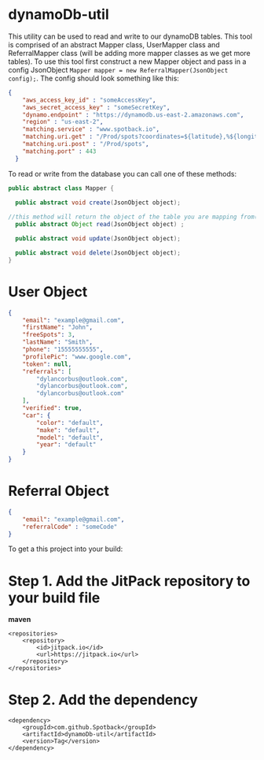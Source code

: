 # dynamoDb-util

This utility can be used to read and write to our dynamoDB tables. This tool is comprised of an abstract Mapper class, UserMapper class and ReferralMapper class (will be adding more mapper classes as we get more tables). To use this tool first construct a new Mapper object and pass in a config JsonObject `Mapper mapper = new ReferralMapper(JsonObject config);`.
The config should look something like this:

```json
{
    "aws_access_key_id" : "someAccessKey",
    "aws_secret_access_key" : "someSecretKey",
    "dynamo.endpoint" : "https://dynamodb.us-east-2.amazonaws.com",
    "region" : "us-east-2",
    "matching.service" : "www.spotback.io",
    "matching.uri.get" : "/Prod/spots?coordinates=${latitude},%${longitude}&range=${range}",
    "matching.uri.post" : "/Prod/spots",
    "matching.port" : 443
  }
```
To read or write from the database you can call one of these methods:
```java
public abstract class Mapper {

  public abstract void create(JsonObject object);
  
//this method will return the object of the table you are mapping from(user if UserMapper, referral if ReferralMapper)
  public abstract Object read(JsonObject object) ;

  public abstract void update(JsonObject object);

  public abstract void delete(JsonObject object);
}
```
# User Object
```json
{
    "email": "example@gmail.com",
    "firstName": "John",
    "freeSpots": 3,
    "lastName": "Smith",
    "phone": "15555555555",
    "profilePic": "www.google.com",
    "token": null,
    "referrals": [
        "dylancorbus@outlook.com",
        "dylancorbus@outlook.com",
        "dylancorbus@outlook.com"
    ],
    "verified": true,
    "car": {
        "color": "default",
        "make": "default",
        "model": "default",
        "year": "default"
    }
}
```
# Referral Object
```json
{
    "email": "example@gmail.com",
    "referralCode" : "someCode"
}
```
To get a this project into your build:

# Step 1. Add the JitPack repository to your build file
**maven**

	<repositories>
		<repository>
		    <id>jitpack.io</id>
		    <url>https://jitpack.io</url>
		</repository>
	</repositories>
# Step 2. Add the dependency
	<dependency>
	    <groupId>com.github.Spotback</groupId>
	    <artifactId>dynamoDb-util</artifactId>
	    <version>Tag</version>
	</dependency>
